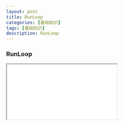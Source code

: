 ```yaml
---
layout: post
title: RunLoop
categories: [基础知识]
tags: [基础知识]
description: RunLoop
---
```





<h3>RunLoop</h3>

<iframe src="{{ site.BASE_PATH }}/assets/ico/RunLoop.svg" ></iframe>
